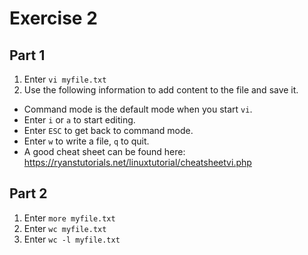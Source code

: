 # Exercise 2

## Part 1

1. Enter `vi myfile.txt`
2. Use the following information to add content to the file and save it. 
  * Command mode is the default mode when you start `vi`.
  * Enter `i` or `a` to start editing.
  * Enter `ESC` to get back to command mode.
  * Enter `w` to write a file, `q` to quit.
  * A good cheat sheet can be found here: https://ryanstutorials.net/linuxtutorial/cheatsheetvi.php 
  
## Part 2

1. Enter `more myfile.txt`
2. Enter `wc myfile.txt`
3. Enter `wc -l myfile.txt`
